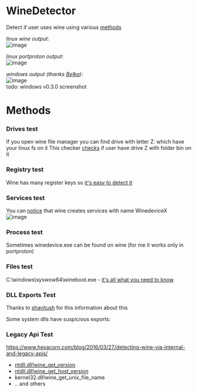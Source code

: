 # WineDetector
Detect if user uses wine using various [methods](#methods)

*linux wine output:*\
![image](https://github.com/user-attachments/assets/a7c79718-ce42-44d2-a274-b4174d35b063)



*linux portproton output:*\
![image](https://github.com/user-attachments/assets/5c9d3635-74cf-4235-9633-1b4d66a87011)




*windows output (thanks [Belka](https://github.com/MiniBel04ka)):*\
![image](https://github.com/user-attachments/assets/4cfa880f-96e7-4a07-9d69-9925e03f01dd)\
todo: windows v0.3.0 screenshot


# Methods

### Drives test
If you open wine file manager you can find drive with letter Z: which have your linux fs on it
This checker [checks](https://github.com/strainxx/winedetector/blob/5d591557b91aa5261bd1031c05ebdedbf2e4932b/detector.cpp#L198-L211) if user have drive Z with folder bin on it

### Registry test
Wine has many register keys so [it's easy to detect it](https://github.com/strainxx/winedetector/blob/5d591557b91aa5261bd1031c05ebdedbf2e4932b/detector.cpp#L168-L175)

### Services test
You can [notice](https://github.com/strainxx/winedetector/blob/5d591557b91aa5261bd1031c05ebdedbf2e4932b/detector.cpp#L223) that wine creates services with name WinedeviceX\
![image](https://github.com/user-attachments/assets/a0e92af0-001c-4ebf-b33e-a3f704f9c3cb)

### Process test
Sometimes winedevice.exe can be found on wine (for me it works only in portproton)

### Files test
C:\\windows\\syswow64\\wineboot.exe - [it's all what you need to know](https://github.com/strainxx/winedetector/blob/5d591557b91aa5261bd1031c05ebdedbf2e4932b/detector.cpp#L277)

### DLL Exports Test
Thanks to [shavitush](https://www.reddit.com/r/linux_gaming/comments/1f2jsgy/comment/lkajyvh/) for this information about this

Some system dlls have suspicious exports:

### Legacy Api Test
https://www.hexacorn.com/blog/2016/03/27/detecting-wine-via-internal-and-legacy-apis/

* [ntdll.dll!wine_get_version](https://github.com/strainxx/winedetector/blob/5d591557b91aa5261bd1031c05ebdedbf2e4932b/detector.cpp#L240-L245)
* [ntdll.dll!wine_get_host_version](https://github.com/strainxx/winedetector/blob/5d591557b91aa5261bd1031c05ebdedbf2e4932b/detector.cpp#L240-L245)
* kernel32.dll!wine_get_unix_file_name
* .. and others
